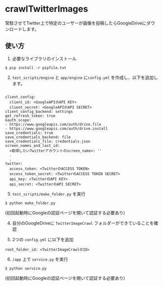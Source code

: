 # crawlTwitterImages
常駐させてTwitter上で特定のユーザーが画像を投稿したらGoogleDriveにダウンロードします。

## 使い方
1. 必要なライブラリのインストール
```
$ pip install -r pipfile.txt
```

2. `test_scripts/engine` と `app/engine` に`config.yml` を作成し、以下を追加します。
```

client_config:
  client_id: <GoogleAPIのAPI KEY>
  client_secret: <GoogleAPIのAPI SECRET>
client_config_backend: settings
get_refresh_token: true
oauth_scope:
- https://www.googleapis.com/auth/drive.file
- https://www.googleapis.com/auth/drive.install
save_credentials: true
save_credentials_backend: file
save_credentials_file: credentials.json
screen_names_and_last_id:
  <取得したいTwitterアカウントのscreen_name>: ''
  .
  .
twitter:
  access_token: <TwitterのACCESS TOKEN>
  access_token_secret: <TwitterのACCESS TOKEN SECRET>
  api_key: <TwitterのAPI KEY>
  api_secret: <TwitterのAPI SECRET>
```
3. `test_scripts/make_folder.py` を実行
```
$ python make_folder.py
```
(初回起動時にGoogleの認証ページを開いて認証する必要あり)

4. 自分のGoogleDriveに `TwitterImageCrawl` フォルダーができていることを確認

5. 2つの `config.yml` に以下を追加
```
root_folder_id: <TwitterImageCrawlのID>
```

6. `/app` 上で `service.py` を実行
```
$ python service.py
```
(初回起動時にGoogleの認証ページを開いて認証する必要あり)
